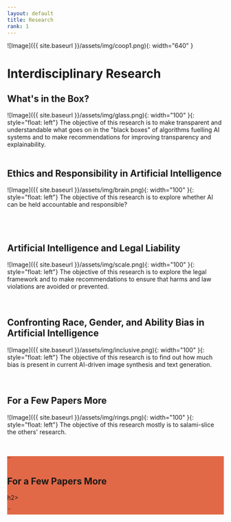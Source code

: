```yaml
---
layout: default
title: Research
rank: 1
---
```


![Image]({{ site.baseurl }}/assets/img/coop1.png){: width="640" }

# Interdisciplinary Research

## What's in the Box?
![Image]({{ site.baseurl }}/assets/img/glass.png){: width="100" }{: style="float: left"} 
The objective of this research is to make transparent and understandable what goes on in the "black boxes" of algorithms fuelling AI systems and to make recommendations for improving transparency and explainability.
<br><br>

## Ethics and Responsibility in Artificial Intelligence
![Image]({{ site.baseurl }}/assets/img/brain.png){: width="100" }{: style="float: left"} 
The objective of this research is to explore whether AI can be held accountable and responsible?
<br><br><br><br>

## Artificial Intelligence and Legal Liability
![Image]({{ site.baseurl }}/assets/img/scale.png){: width="100" }{: style="float: left"} 
The objective of this research is to explore the legal framework and to make recommendations to ensure that harms and law violations are avoided or prevented.
<br><br><br>

## Confronting Race, Gender, and Ability Bias in Artificial Intelligence
![Image]({{ site.baseurl }}/assets/img/inclusive.png){: width="100" }{: style="float: left"} 
The objective of this research is to find out how much bias is present in current AI-driven image synthesis and text generation.
<br><br><br>

## For a Few Papers More
![Image]({{ site.baseurl }}/assets/img/rings.png){: width="100" }{: style="float: left"} 
The objective of this research mostly is to salami-slice the others' research.
<br><br><br>


<div style="background-color: rgb(226, 105, 71);">  
``
<p><span style="color:black"><h2>For a Few Papers More</h2>h2></span></p>
``
</div>
